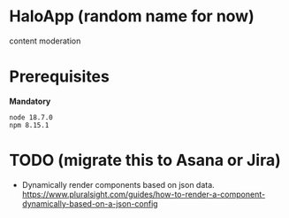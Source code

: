# HaloApp (random name for now)
content moderation

# Prerequisites
**Mandatory**
```
node 18.7.0
npm 8.15.1
```

# TODO (migrate this to Asana or Jira)

* Dynamically render components based on json data.
https://www.pluralsight.com/guides/how-to-render-a-component-dynamically-based-on-a-json-config
